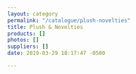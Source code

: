 ```yaml
---
layout: category
permalink: "/catalogue/plush-novelties"
title: Plush & Novelties
products: []
photos: []
suppliers: []
date: 2019-03-29 18:17:47 -0500

---
```

